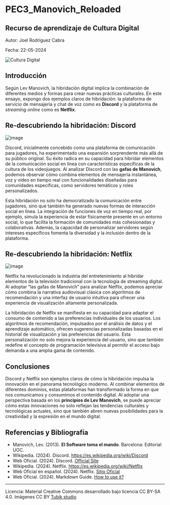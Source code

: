 # PEC3_Manovich_Reloaded
## Recurso de aprendizaje de Cultura Digital 


Autor: Joel Rodríguez Cabra


Fecha: 22-05-2024

![Cultura Digital](https://miro.medium.com/max/1400/0*9PyyNvrO2PcD3KuU.png)

## Introducción

Según Lev Manovich, la hibridación digital implica la combinación de diferentes medios y formas para crear nuevas prácticas culturales. En este ensayo, expongo dos ejemplos claros de hibridación: la plataforma de servicio de mensajería y chat de voz como es **Discord** y la plataforma de _streaming online_ como es **Netflix**.



## Re-descubriendo la hibridación: Discord

![image](https://github.com/joelrc-26/PEC3_Manovich_Reloaded/assets/170022436/503d014e-72aa-4a2a-8d39-29b3eaa56f8f)


Discord, inicialmente concebido como una plataforma de comunicación para jugadores, ha experimentado una expansión sorprendente más allá de su público original. Su éxito radica en su capacidad para hibridar elementos de la comunicación social en línea con características específicas de la cultura de los videojuegos. Al analizar Discord con las **gafas de Manovich**, podemos observar cómo combina elementos de mensajería instantánea, voz y vídeo en tiempo real con funcionalidades diseñadas para comunidades específicas, como servidores temáticos y roles personalizados.

Esta hibridación no solo ha democratizado la comunicación entre jugadores, sino que también ha generado nuevas formas de interacción social en línea. La integración de funciones de voz en tiempo real, por ejemplo, simula la experiencia de estar físicamente presente en un entorno social, lo que facilita la formación de comunidades más cohesionadas y colaborativas. Además, la capacidad de personalizar servidores según intereses específicos fomenta la diversidad y la inclusión dentro de la plataforma.



## Re-descubriendo la hibridación: Netflix

![image](https://github.com/joelrc-26/PEC3_Manovich_Reloaded/assets/170022436/a3d119e6-3361-497e-a7f3-b517bc3d403e)


Netflix ha revolucionado la industria del entretenimiento al hibridar elementos de la televisión tradicional con la tecnología de streaming digital. Al adoptar "las gafas de Manovich" para analizar Netflix, podemos apreciar cómo combina la narrativa audiovisual clásica con algoritmos de recomendación y una interfaz de usuario intuitiva para ofrecer una experiencia de visualización altamente personalizada.

La hibridación de Netflix se manifiesta en su capacidad para adaptar el consumo de contenido a las preferencias individuales de los usuarios. Los algoritmos de recomendación, impulsados por el análisis de datos y el aprendizaje automático, ofrecen sugerencias personalizadas basadas en el historial de visualización y las preferencias del usuario. Esta personalización no solo mejora la experiencia del usuario, sino que también redefine el concepto de programación televisiva al permitir el acceso bajo demanda a una amplia gama de contenido.



## Conclusiones

Discord y Netflix son ejemplos claros de cómo la hibridación impulsa la innovación en el panorama tecnológico moderno. Al combinar elementos de diferentes dominios, estas plataformas han transformado la forma en que nos comunicamos y consumimos el contenido digital. Al adoptar una perspectiva basada en los **principios de Lev Manovich**, se puede apreciar cómo estas innovaciones no solo reflejan las tendencias culturales y tecnológicas actuales, sino que también abren nuevas posibilidades para la creatividad y la expresión en el mundo digital.


## Referencias y Bibliografía
* Manovich, Lev. (2013). **El Software toma el mando**. Barcelona: Editorial UOC.
* Wikipedia. (2024). Discord. https://es.wikipedia.org/wiki/Discord
* Web Oficial. (2024). Discord. [Official Site](https://discord.com/)
* Wikipedia. (2024). Netflix. https://es.wikipedia.org/wiki/Netflix
* Web Oficial en español. (2024). Netflix. [Sitio Oficial](https://www.netflix.com/es/)
* Web Oficial. (2024). Markdown Guide. [How to use it?](https://www.markdownguide.org/)


----

Licencia: Material Creative Commons desarrollado bajo licencia CC BY-SA 4.0. Imágenes CC BY [Tubik studio](https://blog.tubikstudio.com/how-to-create-original-flat-illustrations-designers-tips/)
